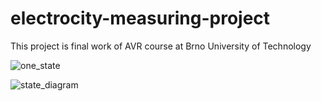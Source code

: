 # electrocity-measuring-project
This project is final work of AVR course at Brno University of Technology


![one_state](https://github.com/SlavekRylich/DE2-electrocity-measuring-project/assets/124887798/31f2226a-9e53-443d-b366-ba8f15c4711d)


![state_diagram](https://github.com/SlavekRylich/DE2-electrocity-measuring-project/assets/124887798/b8bbb3d5-cf80-4b8e-8fe1-72547b077688)
